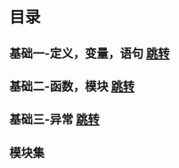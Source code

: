 # 目录

## 基础一-定义，变量，语句 [跳转](https://github.com/3114aaa/Python-1)

## 基础二-函数，模块 [跳转](https://github.com/3114aaa/Python-2)

## 基础三-异常 [跳转](https://github.com/3114aaa/Python-3)

## 模块集
